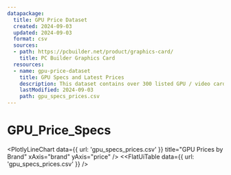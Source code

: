 ```yaml
---
datapackage:
  title: GPU Price Dataset
  created: 2024-09-03
  updated: 2024-09-03
  format: csv
  sources:
  - path: https://pcbuilder.net/product/graphics-card/
    title: PC Builder Graphics Card
  resources:
  - name: gpu-price-dataset
    title: GPU Specs and Latest Prices
    description: This dataset contains over 300 listed GPU / video cards / graphics cards with specs and the latest prices that were all scraped in the web database Pcbuilder. Unfortunately, only items that had price displays were included. United States was the selected location, so expect the prices in United States Dollars USD currency.
    lastModified: 2024-09-03
    path: gpu_specs_prices.csv
---
```

# GPU_Price_Specs
<PlotlyLineChart
  data={{
    url: 'gpu_specs_prices.csv' 
  }}
  title="GPU Prices by Brand"
  xAxis="brand"
  yAxis="price"
/>
<<FlatUiTable
  data={{
    url: 'gpu_specs_prices.csv'
  }}
/>
